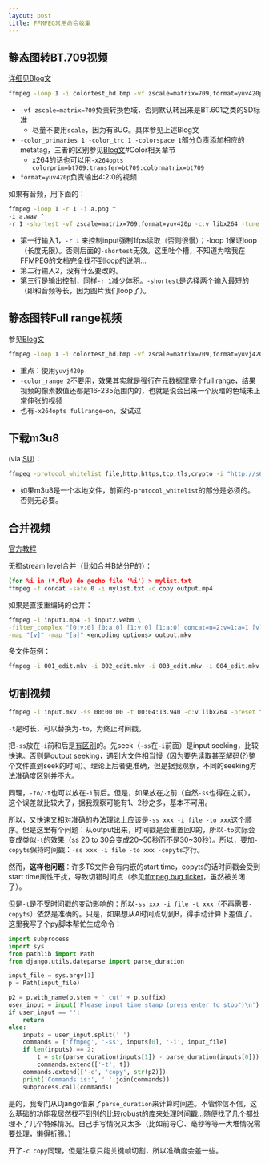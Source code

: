 ```yaml
---
layout: post
title: FFMPEG常用命令收集
---
```


## 静态图转BT.709视频

[详细见Blog文](https://fireattack.wordpress.com/2019/09/19/convert-image-to-video-using-ffmpeg/)
```bat
ffmpeg -loop 1 -i colortest_hd.bmp -vf zscale=matrix=709,format=yuv420p -color_primaries 1 -color_trc 1 -colorspace 1 -t 30 out2.mp4
```

* `-vf zscale=matrix=709`负责转换色域，否则默认转出来是BT.601之类的SD标准
  * 尽量不要用`scale`，因为有BUG。具体参见上述Blog文
* `-color_primaries 1 -color_trc 1 -colorspace 1`部分负责添加相应的metatag，三者的区别参见[Blog文](https://fireattack.wordpress.com/2018/06/03/topics-about-dvd-encoding/)#Color相关章节
  * x264的话也可以用`-x264opts colorprim=bt709:transfer=bt709:colormatrix=bt709`
* `format=yuv420p`负责输出4:2:0的视频

如果有音频，用下面的：

```bat
ffmpeg -loop 1 -r 1 -i a.png ^
-i a.wav ^
-r 1 -shortest -vf zscale=matrix=709,format=yuv420p -c:v libx264 -tune stillimage -y aaa.mp4
```
* 第一行输入1，`-r 1` 来控制input强制1fps读取（否则很慢）；-loop 1保证loop（长度无限）。否则后面的`-shortest`无效。这里吐个槽，不知道为啥我在FFMPEG的文档完全找不到loop的说明…
* 第二行输入2，没有什么要改的。
* 第三行是输出控制，同样`-r 1`减少体积。`-shortest`是选择两个输入最短的（即和音频等长，因为图片我们loop了）。

## 静态图转Full range视频

参见[Blog文](https://fireattack.wordpress.com/2018/06/09/full-range-video-in-browsers/)

```bat
ffmpeg -loop 1 -i colortest_hd.bmp -vf zscale=matrix=709,format=yuvj420p -color_primaries 1 -color_trc 1 -colorspace 1 -t 30 out2.mp4
```
* 重点：使用`yuvj420p`
* `-color_range 2`不要用，效果其实就是强行在元数据里塞个full range，结果视频的像素数值还都是16-235范围内的，也就是说会出来一个灰暗的色域未正常伸张的视频
* 也有`-x264opts fullrange=on`，没试过

## 下载m3u8

(via [SU](https://superuser.com/questions/1260846/downloading-m3u8-videos))：

```bat
ffmpeg -protocol_whitelist file,http,https,tcp,tls,crypto -i "http://s6.vidshare.tv/hls/pdommq4tlsm4f4kmledsh5d5fcn27i35msjxqw62lfflut5bgaqhb5kirb5q/index-v1-a1.m3u8" -c copy video.mp4
```

* 如果m3u8是一个本地文件，前面的`-protocol_whitelist`的部分是必须的。否则无必要。

## 合并视频

[官方教程](https://trac.ffmpeg.org/wiki/Concatenate)

无损stream level合并（比如合并B站分P的）：

```bat
(for %i in (*.flv) do @echo file '%i') > mylist.txt
ffmpeg -f concat -safe 0 -i mylist.txt -c copy output.mp4
```

如果是直接重编码的合并：

```bat
ffmpeg -i input1.mp4 -i input2.webm \
-filter_complex "[0:v:0] [0:a:0] [1:v:0] [1:a:0] concat=n=2:v=1:a=1 [v] [a]" \
-map "[v]" -map "[a]" <encoding options> output.mkv
```

多文件范例：

```bat
ffmpeg -i 001_edit.mkv -i 002_edit.mkv -i 003_edit.mkv -i 004_edit.mkv -i 005_edit.mkv -i 006_edit.mkv -i 007_edit.mkv -filter_complex "[0:v:0] [0:a:0] [1:v:0] [1:a:0] [2:v:0] [2:a:0] [3:v:0] [3:a:0] [4:v:0] [4:a:0] [5:v:0] [5:a:0] [6:v:0] [6:a:0] concat=n=7:v=1:a=1 [v] [a]" -map "[v]" -map "[a]" -c:v libx264 -preset slower -crf 18 -profile:v high -level 5.0 -c:a libvorbis -qscale:a 6 result_final.mp4
```

## 切割视频

```bat
ffmpeg -i input.mkv -ss 00:00:00 -t 00:04:13.940 -c:v libx264 -preset fast -crf 18 -c:a flac cut.mkv
```
`-t`是时长，可以替换为`-to`，为终止时间戳。

把`-ss`放在`-i`前和后是[有区别](http://trac.ffmpeg.org/wiki/Seeking)的。先seek（`-ss`在`-i`前面）是input seeking，比较快速。否则是output seeking，遇到大文件相当慢（因为要先读取甚至解码(?)整个文件直到seek的时间）。理论上后者更准确，但是据我观察，不同的seeking方法准确度区别并不大。

同理，`-to/-t`也可以放在`-i`前后。但是，如果放在之前（自然`-ss`也得在之前），这个误差就比较大了，据我观察可能有1、2秒之多，基本不可用。

所以，又快速又相对准确的办法理论上应该是`-ss xxx -i file -to xxx`这个顺序。但是这里有个问题：从output出来，时间戳是会重置回0的，所以`-to`实际会变成类似`-t`的效果（ss 20 to 30会变成20~50秒而不是30~30秒）。所以，要加`-copyts`保持时间戳：`-ss xxx -i file -to xxx -copyts`才行。

然而，**这样也问题**：许多TS文件会有内嵌的start time，copyts的话时间戳会受到start time属性干扰，导致切错时间点（参见[ffmpeg bug ticket](https://trac.ffmpeg.org/ticket/8451)，虽然被关闭了）。

但是`-t`是不受时间戳的变动影响的：所以`-ss xxx -i file -t xxx`（不再需要`-copyts`）依然是准确的。只是，如果想从A时间点切到B，得手动计算下差值了。这里我写了个py脚本帮忙生成命令：

```python
import subprocess
import sys
from pathlib import Path
from django.utils.dateparse import parse_duration

input_file = sys.argv[1]
p = Path(input_file)

p2 = p.with_name(p.stem + ' cut' + p.suffix)
user_input = input('Please input time stamp (press enter to stop")\n')
if user_input == '':
    return
else:
    inputs = user_input.split(' ')
    commands = ['ffmpeg', '-ss', inputs[0], '-i', input_file]            
    if len(inputs) == 2:
        t = str(parse_duration(inputs[1]) - parse_duration(inputs[0]))
        commands.extend(['-t', t])
    commands.extend(['-c', 'copy', str(p2)])
    print('Commands is:', ' '.join(commands))
    subprocess.call(commands)

```

是的，我专门从Django借来了`parse_duration`来计算时间差。不管你信不信，这么基础的功能我居然找不到别的比较robust的库来处理时间戳…随便找了几个都处理不了几个特殊情况。自己手写情况又太多（比如前导〇、毫秒等等一大堆情况需要处理，懒得折腾。）

开了`-c copy`同理，但是注意只能关键帧切割，所以准确度会差一些。

